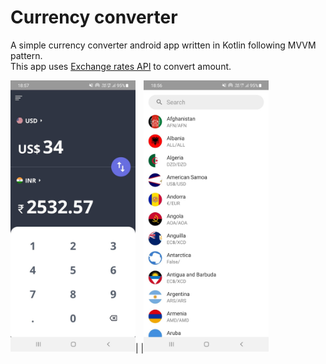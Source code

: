 # Currency converter
A simple currency converter android app written in Kotlin following MVVM pattern. <br>
This app uses <a href="https://exchangeratesapi.io">Exchange rates API</a> to convert amount.

<img src="screenshots/Screenshot_01.jpeg?raw=true" width="200">|   |<img src="screenshots/Screenshot_02.jpeg?raw=true" width="200">
